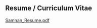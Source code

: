 ## Resume / Curriculum Vitae

[Samnan_Resume.pdf](https://github.com/x0samnan/Resume/files/10762451/Samnan_Resume.pdf)
